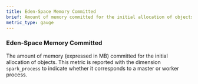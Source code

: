 ```yaml
---
title: Eden-Space Memory Committed 
brief: Amount of memory committed for the initial allocation of objects
metric_type: gauge
---
```

### Eden-Space Memory Committed
The amount of memory (expressed in MB) committed for the initial allocation of objects. This metric is reported with the dimension `spark_process` to indicate whether it corresponds to a master or worker process. 
